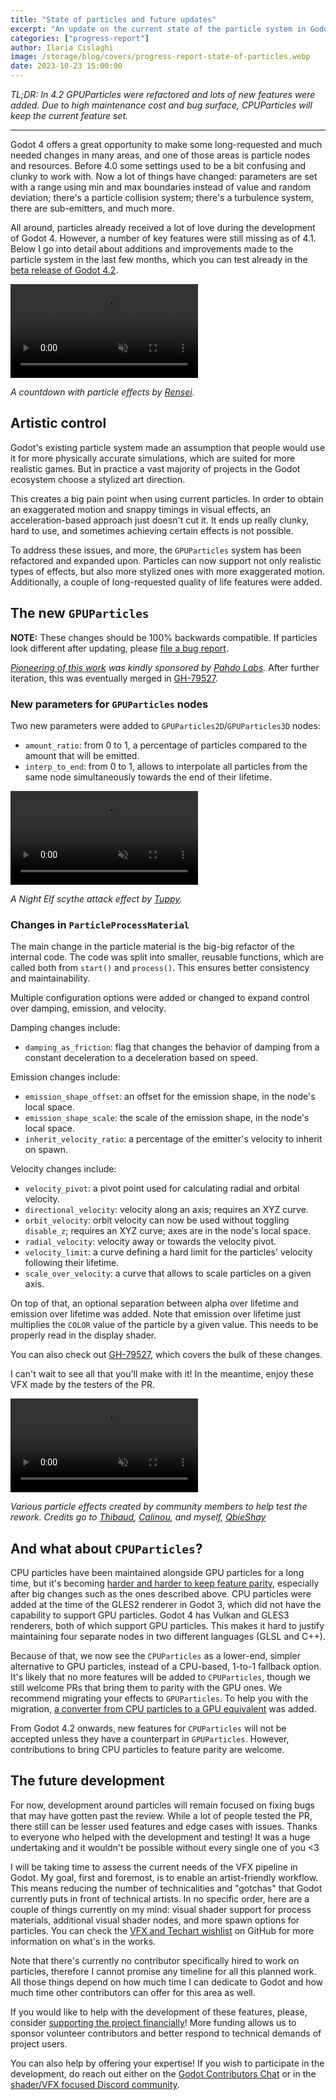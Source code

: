 ```yaml
---
title: "State of particles and future updates"
excerpt: "An update on the current state of the particle system in Godot, and some hints about what the future holds!"
categories: ["progress-report"]
author: Ilaria Cislaghi
image: /storage/blog/covers/progress-report-state-of-particles.webp
date: 2023-10-23 15:00:00
---
```


_TL;DR: In 4.2 GPUParticles were refactored and lots of new features were added. Due to high maintenance cost and bug surface, CPUParticles will keep the current feature set._

-----

Godot 4 offers a great opportunity to make some long-requested and much needed changes in many areas, and one of those areas is particle nodes and resources. Before 4.0 some settings used to be a bit confusing and clunky to work with. Now a lot of things have changed: parameters are set with a range using min and max boundaries instead of value and random deviation; there's a particle collision system; there's a turbulence system, there are sub-emitters, and much more.

All around, particles already received a lot of love during the development of Godot 4. However, a number of key features were still missing as of 4.1. Below I go into detail about additions and improvements made to the particle system in the last few months, which you can test already in the [beta release of Godot 4.2](/article/dev-snapshot-godot-4-2-beta-1/).

<video autoplay loop muted playsinline title="A countdown with particle effects by Rensei">
  <source src="/storage/blog/2023-oct-state-of-particles/final-countdown.mp4" type="video/mp4">
</video>

_A countdown with particle effects by [Rensei](https://twitter.com/TheRensei)._

## Artistic control

Godot's existing particle system made an assumption that people would use it for more physically accurate simulations, which are suited for more realistic games. But in practice a vast majority of projects in the Godot ecosystem choose a stylized art direction.

This creates a big pain point when using current particles. In order to obtain an exaggerated motion and snappy timings in visual effects, an acceleration-based approach just doesn't cut it. It ends up really clunky, hard to use, and sometimes achieving certain effects is not possible.

To address these issues, and more, the `GPUParticles` system has been refactored and expanded upon. Particles can now support not only realistic types of effects, but also more stylized ones with more exaggerated motion. Additionally, a couple of long-requested quality of life features were added.

## The new `GPUParticles`

**NOTE:** These changes should be 100% backwards compatible. If particles look different after updating, please [file a bug report](https://github.com/godotengine/godot/issues/new/choose).

_[Pioneering of this work](https://github.com/godotengine/godot/pull/78851) was kindly sponsored by [Pahdo Labs](https://www.pahdolabs.com/)._ After further iteration, this was eventually merged in [GH-79527](https://github.com/godotengine/godot/pull/79527).

### New parameters for `GPUParticles` nodes

Two new parameters were added to `GPUParticles2D`/`GPUParticles3D` nodes:

- `amount_ratio`: from 0 to 1, a percentage of particles compared to the amount that will be emitted.
- `interp_to_end`: from 0 to 1, allows to interpolate all particles from the same node simultaneously towards the end of their lifetime.

<video autoplay loop muted playsinline title="A Night Elf scythe attack effect by Tuppy">
  <source src="/storage/blog/2023-oct-state-of-particles/night-elf-scythe-by-tuppy.mp4" type="video/mp4">
</video>

_A Night Elf scythe attack effect by [Tuppy](https://twitter.com/onetupthree)._

### Changes in `ParticleProcessMaterial`

The main change in the particle material is the big-big refactor of the internal code. The code was split into smaller, reusable functions, which are
called both from `start()` and `process()`. This ensures better consistency and maintainability.

Multiple configuration options were added or changed to expand control over damping, emission, and velocity.

Damping changes include:

- `damping_as_friction`: flag that changes the behavior of damping from a constant
deceleration to a deceleration based on speed.

Emission changes include:

- `emission_shape_offset`: an offset for the emission shape, in the node's local space.
- `emission_shape_scale`: the scale of the emission shape, in the node's local space.
- `inherit_velocity_ratio`: a percentage of the emitter's velocity to inherit on spawn.

Velocity changes include:

- `velocity_pivot`: a pivot point used for calculating radial and orbital velocity.
- `directional_velocity`: velocity along an axis; requires an XYZ curve.
- `orbit_velocity`: orbit velocity can now be used without toggling `disable_z`; requires an XYZ curve; axes are in the node's local space.
- `radial_velocity`: velocity away or towards the velocity pivot.
- `velocity_limit`: a curve defining a hard limit for the particles' velocity following their lifetime.
- `scale_over_velocity`: a curve that allows to scale particles on a given axis.

On top of that, an optional separation between alpha over lifetime and emission over lifetime was added. Note that emission over lifetime just multiplies the `COLOR` value of the particle by a given value. This needs to be properly read in the display shader.

You can also check out [GH-79527](https://github.com/godotengine/godot/pull/79527), which covers the bulk of these changes.

I can't wait to see all that you'll make with it! In the meantime, enjoy these VFX made by the testers of the PR.

<video autoplay loop muted playsinline title="A compilation of various effects created by community members during testing">
  <source src="/storage/blog/2023-oct-state-of-particles/particle-fiesta-by-community.mp4" type="video/mp4">
</video>

_Various particle effects created by community members to help test the rework. Credits go to [Thibaud](https://gotibo.fr/), [Calinou](https://github.com/Calinou), and myself, [QbieShay](https://social.sparkles.cafe/@qbie)_

## And what about `CPUParticles`?

CPU particles have been maintained alongside GPU particles for a long time, but it's becoming [harder and harder to keep feature parity](https://github.com/godotengine/godot-proposals/issues/7344), especially after big changes such as the ones described above. CPU particles were added at the time of the GLES2 renderer in Godot 3, which did not have the capability to support GPU particles. Godot 4 has Vulkan and GLES3 renderers, both of which support GPU particles. This makes it hard to justify maintaining four separate nodes in two different languages (GLSL and C++).

Because of that, we now see the `CPUParticles` as a lower-end, simpler alternative to GPU particles, instead of a CPU-based, 1-to-1 fallback option. It's likely that no more features will be added to `CPUParticles`, though we still welcome PRs that bring them to parity with the GPU ones. We recommend migrating your effects to `GPUParticles`. To help you with the migration, [a converter from CPU particles to a GPU equivalent](https://github.com/godotengine/godot/pull/80779) was added.

From Godot 4.2 onwards, new features for `CPUParticles` will not be accepted unless they have a counterpart in `GPUParticles`. However, contributions to bring CPU particles to feature parity are welcome.

## The future development

For now, development around particles will remain focused on fixing bugs that may have gotten past the review. While a lot of people tested the PR, there still can be lesser used features and edge cases with issues. Thanks to everyone who helped with the development and testing! It was a huge undertaking and it wouldn't be possible without every single one of you <3

I will be taking time to assess the current needs of the VFX pipeline in Godot. My goal, first and foremost, is to enable an artist-friendly workflow. This means reducing the number of technicalities and "gotchas" that Godot currently puts in front of technical artists. In no specific order, here are a couple of things currently on my mind: visual shader support for process materials, additional visual shader nodes, and more spawn options for particles. You can check the [VFX and Techart wishlist](https://github.com/orgs/godotengine/projects/54) on GitHub for more information on what's in the works.

Note that there's currently no contributor specifically hired to work on particles, therefore I cannot promise any timeline for all this planned work. All those things depend on how much time I can dedicate to Godot and how much time other contributors can offer for this area as well.

If you would like to help with the development of these features, please, consider [supporting the project financially](https://fund.godotengine.org/)! More funding allows us to sponsor volunteer contributors and better respond to technical demands of project users.

You can also help by offering your expertise! If you wish to participate in the development, do reach out either on the [Godot Contributors Chat](https://chat.godotengine.org/channel/rendering) or in the [shader/VFX focused Discord community](https://discord.gg/HX4xAGaGjm).
